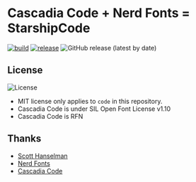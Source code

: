 # Cascadia Code + Nerd Fonts = StarshipCode

[![build](https://github.com/tprasadtp/starship-font/workflows/build/badge.svg)](https://github.com/tprasadtp/starship-font/actions)
[![release](https://github.com/tprasadtp/starship-font/workflows/release/badge.svg)](https://github.com/tprasadtp/starship-font/actions)
![GitHub release (latest by date)](https://img.shields.io/github/v/release/tprasadtp/starship-font)

## License

![License](https://img.shields.io/badge/license-MIT-brightgreen)

- MIT license only applies to `code` in this repository.
- Cascadia Code is under SIL Open Font License v1.10
- Cascadia Code is RFN

## Thanks

- [Scott Hanselman](https://www.hanselman.com/blog/PatchingTheNewCascadiaCodeToIncludePowerlineGlyphsAndOtherNerdFontsForTheWindowsTerminal.aspx)
- [Nerd Fonts](https://github.com/ryanoasis/nerd-fonts)
- [Cascadia Code](https://github.com/microsoft/cascadia-code)
